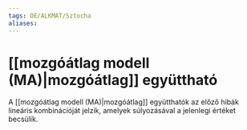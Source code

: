 ```yaml
---
tags: OE/ALKMAT/Sztocha 
aliases:
---
```

# [[mozgóátlag modell (MA)|mozgóátlag]] együttható
A [[mozgóátlag modell (MA)|mozgóátlag]] együtthatók az előző hibák lineáris kombinációját jelzik, amelyek súlyozásával a jelenlegi értéket becsülik.
